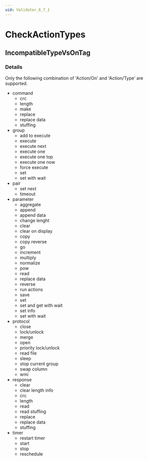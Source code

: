 ```yaml
---
uid: Validator_6_7_1
---
```


# CheckActionTypes

## IncompatibleTypeVsOnTag

<!-- Description, Properties, ... sections are auto-generated. -->
<!-- REPLACE ME AUTO-GENERATION -->

### Details

Only the following combination of 'Action/On' and 'Action/Type' are supported.
- command
    - crc
    - length
    - make
    - replace
    - replace data
    - stuffing
- group
    - add to execute
    - execute
    - execute next
    - execute one
    - execute one top
    - execute one now
    - force execute
    - set
    - set with wait
- pair
    - set next
    - timeout
- parameter
    - aggregate
    - append
    - append data
    - change lenght
    - clear
    - clear on display
    - copy
    - copy reverse
    - go
    - increment
    - multiply
    - normalize
    - pow
    - read
    - replace data
    - reverse
    - run actions
    - save
    - set
    - set and get with wait
    - set info
    - set with wait
- protocol
    - close
    - lock/unlock
    - merge
    - open
    - priority lock/unlock
    - read file
    - sleep
    - stop current group
    - swap column
    - wmi
- response
    - clear
    - clear length info
    - crc
    - length
    - read
    - read stuffing
    - replace
    - replace data
    - stuffing
- timer
    - restart timer
    - start
    - stop
    - reschedule

<!-- Uncomment to add example code -->
<!--### Example code-->
